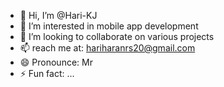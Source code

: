 - 👋 Hi, I’m @Hari-KJ
- 👀 I’m interested in mobile app development
- 💞️ I’m looking to collaborate on various projects 
- 📫 reach me at: hariharanrs20@gmail.com
- 😄 Pronounce: Mr
- ⚡ Fun fact: ...

<!---
Hari-Andriod-KJ/Hari-Andriod-KJ is a ✨ special ✨ repository because its `README.md` (this file) appears on your GitHub profile.
You can click the Preview link to take a look at your changes.
--->
